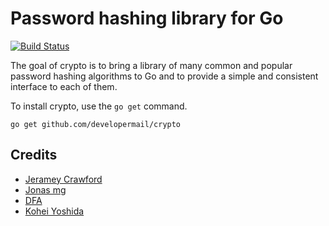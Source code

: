 Password hashing library for Go
===============================

[![Build Status](https://travis-ci.org/developermail/crypto.svg?branch=master)](https://travis-ci.org/developermail/crypto)

The goal of crypto is to bring a library of many common and popular password
hashing algorithms to Go and to provide a simple and consistent interface to
each of them.

To install crypto, use the `go get` command.

    go get github.com/developermail/crypto

## Credits

 * [Jeramey Crawford](https://github.com/jeramey)
 * [Jonas mg](https://github.com/kless)
 * [DFA](https://github.com/dfa)
 * [Kohei Yoshida](https://github.com/yosida95)
